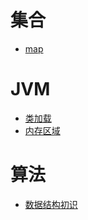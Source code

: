 # 集合
- [map](/blog/collections/map.md)

# JVM
- [类加载](/blog/JVM/classLoad.md)
- [内存区域](/blog/JVM/JVM内存区域.md)

# 算法
- [数据结构初识](/blog/suanfa/data.md)